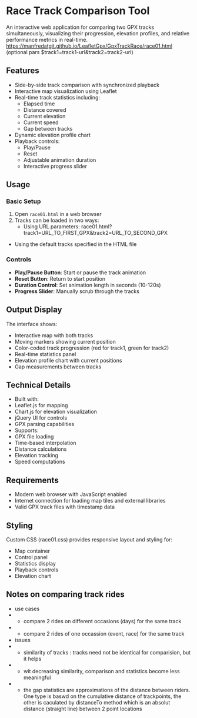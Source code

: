 # Race Track Comparison Tool

An interactive web application for comparing two GPX tracks simultaneously, visualizing their progression, elevation profiles, and relative performance metrics in real-time.
https://manfredatgit.github.io/LeafletGpx/GpxTrackRace/race01.html (optional pars $track1=track1-url&track2=track2-url)

## Features

- Side-by-side track comparison with synchronized playback
- Interactive map visualization using Leaflet
- Real-time track statistics including:
  - Elapsed time
  - Distance covered
  - Current elevation
  - Current speed
  - Gap between tracks
- Dynamic elevation profile chart
- Playback controls:
  - Play/Pause
  - Reset
  - Adjustable animation duration
  - Interactive progress slider

## Usage

### Basic Setup

1. Open `race01.html` in a web browser
2. Tracks can be loaded in two ways:
   - Using URL parameters:
race01.html?track1=URL_TO_FIRST_GPX&track2=URL_TO_SECOND_GPX
- Using the default tracks specified in the HTML file

### Controls

- **Play/Pause Button**: Start or pause the track animation
- **Reset Button**: Return to start position
- **Duration Control**: Set animation length in seconds (10-120s)
- **Progress Slider**: Manually scrub through the tracks

## Output Display

The interface shows:
- Interactive map with both tracks
- Moving markers showing current position
- Color-coded track progression (red for track1, green for track2)
- Real-time statistics panel
- Elevation profile chart with current positions
- Gap measurements between tracks

## Technical Details

- Built with:
- Leaflet.js for mapping
- Chart.js for elevation visualization
- jQuery UI for controls
- GPX parsing capabilities
- Supports:
- GPX file loading
- Time-based interpolation
- Distance calculations
- Elevation tracking
- Speed computations

## Requirements

- Modern web browser with JavaScript enabled
- Internet connection for loading map tiles and external libraries
- Valid GPX track files with timestamp data

## Styling

Custom CSS (race01.css) provides responsive layout and styling for:
- Map container
- Control panel
- Statistics display
- Playback controls
- Elevation chart

## Notes on comparing track rides
- use cases
- - compare 2 rides on different occasions (days) for the same track
- - compare 2 rides of one occassion (event, race) for the same track
- issues
- - similarity of tracks : tracks need not be identical for comparision, but it helps
- - wit decreasing similarity, comparison and statistics become less meaningful
- - the gap statistics are approximations of the distance between riders. One type is baswd on the cumulative distance of trackpoints, the other is caculated by distanceTo method which is an absolut distance (straight line) between 2 point locations

